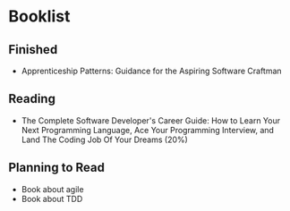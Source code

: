 Booklist
======
Finished
------
* Apprenticeship Patterns: Guidance for the Aspiring Software Craftman

Reading
------
* The Complete Software Developer's Career Guide: How to Learn Your Next Programming Language, Ace Your Programming Interview, and Land The Coding Job Of Your Dreams (20%)

Planning to Read
------
* Book about agile
* Book about TDD
